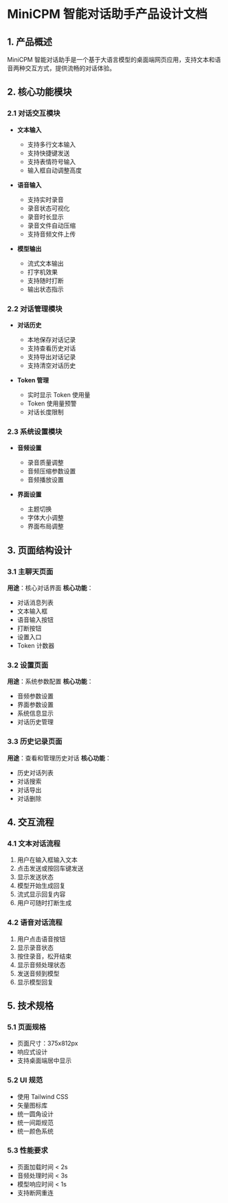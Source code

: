 # MiniCPM 智能对话助手产品设计文档

## 1. 产品概述
MiniCPM 智能对话助手是一个基于大语言模型的桌面端网页应用，支持文本和语音两种交互方式，提供流畅的对话体验。

## 2. 核心功能模块

### 2.1 对话交互模块
- **文本输入**
  - 支持多行文本输入
  - 支持快捷键发送
  - 支持表情符号输入
  - 输入框自动调整高度

- **语音输入**
  - 支持实时录音
  - 录音状态可视化
  - 录音时长显示
  - 录音文件自动压缩
  - 支持音频文件上传

- **模型输出**
  - 流式文本输出
  - 打字机效果
  - 支持随时打断
  - 输出状态指示

### 2.2 对话管理模块
- **对话历史**
  - 本地保存对话记录
  - 支持查看历史对话
  - 支持导出对话记录
  - 支持清空对话历史

- **Token 管理**
  - 实时显示 Token 使用量
  - Token 使用量预警
  - 对话长度限制

### 2.3 系统设置模块
- **音频设置**
  - 录音质量调整
  - 音频压缩参数设置
  - 音频播放设置

- **界面设置**
  - 主题切换
  - 字体大小调整
  - 界面布局调整

## 3. 页面结构设计

### 3.1 主聊天页面
**用途**：核心对话界面
**核心功能**：
- 对话消息列表
- 文本输入框
- 语音输入按钮
- 打断按钮
- 设置入口
- Token 计数器

### 3.2 设置页面
**用途**：系统参数配置
**核心功能**：
- 音频参数设置
- 界面参数设置
- 系统信息显示
- 对话历史管理

### 3.3 历史记录页面
**用途**：查看和管理历史对话
**核心功能**：
- 历史对话列表
- 对话搜索
- 对话导出
- 对话删除

## 4. 交互流程

### 4.1 文本对话流程
1. 用户在输入框输入文本
2. 点击发送或按回车键发送
3. 显示发送状态
4. 模型开始生成回复
5. 流式显示回复内容
6. 用户可随时打断生成

### 4.2 语音对话流程
1. 用户点击语音按钮
2. 显示录音状态
3. 按住录音，松开结束
4. 显示音频处理状态
5. 发送音频到模型
6. 显示模型回复

## 5. 技术规格

### 5.1 页面规格
- 页面尺寸：375x812px
- 响应式设计
- 支持桌面端居中显示

### 5.2 UI 规范
- 使用 Tailwind CSS
- 矢量图标库
- 统一圆角设计
- 统一间距规范
- 统一颜色系统

### 5.3 性能要求
- 页面加载时间 < 2s
- 音频处理时间 < 3s
- 模型响应时间 < 1s
- 支持断网重连 